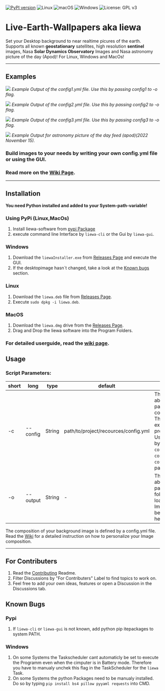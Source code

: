 [![PyPI version](https://badge.fury.io/py/liewa.svg)](https://badge.fury.io/py/liewa)
![Linux](https://svgshare.com/i/Zhy.svg)
![macOS](https://svgshare.com/i/ZjP.svg)
![Windows](https://svgshare.com/i/ZhY.svg)
![License: GPL v3](https://img.shields.io/badge/License-GPLv3-blue.svg)

# Live-Earth-Wallpapers aka liewa
Set your Desktop background to near realtime picures of the earth.
Supports all known **geostationary** satellites, high resolution **sentinel** images, Nasa **Solar Dynamics Observatory** Images and Nasa astronomy picture of the day (Apod)! For Linux, Windows and MacOs!

***
## Examples
<!-- ![alt text](examples/config1.png) -->
![](https://github.com/lennart-rth/Live-Earth-Wallpapers/blob/main/examples/config1.png)
*Example Output of the config1.yml file. Use this by passing config1 to -o flag.*
<!-- ![alt text](examples/config2.png) -->
![](https://github.com/lennart-rth/Live-Earth-Wallpapers/blob/main/examples/config2.png)
*Example Output of the config2.yml file. Use this by passing config2 to -o flag.*
<!-- ![alt text](examples/config3.png) -->
![](https://github.com/lennart-rth/Live-Earth-Wallpapers/blob/main/examples/config3.png)
*Example Output of the config3.yml file. Use this by passing config3 to -o flag.*
<!-- ![alt text](examples/caribic.png) -->
<!-- ![](https://github.com/lennart-rth/Live-Earth-Wallpapers/blob/main/examples/caribic.png)
*Example Output of the Sentinel satellite. Learn how to generate custom images for your location at the [Wiki Page](https://github.com/lennart-rth/Live-Earth-Wallpapers/wiki)* -->
<!-- ![alt text](examples/arctic.png) -->
<!-- ![](https://github.com/lennart-rth/Live-Earth-Wallpapers/blob/main/examples/arctic.png)
*Example Output of the Sentinel satellite. Learn how to generate custom images for your location at the [Wiki Page](https://github.com/lennart-rth/Live-Earth-Wallpapers/wiki)* -->
<!-- ![alt text](examples/desert.png) -->
<!-- ![](https://github.com/lennart-rth/Live-Earth-Wallpapers/blob/main/examples/desert.png)
*Example Output of the Sentinel satellite. Learn how to generate custom images for your location at the [Wiki Page](https://github.com/lennart-rth/Live-Earth-Wallpapers/wiki)* -->
<!-- ![alt text](examples/apod-cover.png) -->
![](https://github.com/lennart-rth/Live-Earth-Wallpapers/blob/main/examples/apod-cover.png)
*Example Output for astronomy picture of the day feed (apod)(2022 November 15).*
### Build images to your needs by writing your own config.yml file or using the GUI.
### Read more on the [Wiki Page](https://github.com/lennart-rth/Live-Earth-Wallpapers/wiki).
***
## Installation

**You need Python installed and added to your System-path-variable!**

### Using PyPi (Linux,MacOs)
1. Install liewa-software from [pypi Package]()
2. execute command line Interface by `liewa-cli` or the Gui by `liewa-gui`.

### Windows
1. Download the `liewaInstaller.exe` from [Releases Page](https://github.com/lennart-rth/Live-Earth-Wallpapers/releases) and execute the GUI.
2. If the desktopimage hasn´t changed, take a look at the [Known bugs](##Known-Bugs) section.

### Linux
1. Download the `liewa.deb` file from [Releases Page](https://github.com/lennart-rth/Live-Earth-Wallpapers/releases).
2. Execute `sudo dpkg -i liewa.deb`.

### MacOS
1. Download the `liewa.dmg` drive from the [Releases Page](https://github.com/lennart-rth/Live-Earth-Wallpapers/releases).
2. Drag and Drop the liewa software into the Program Folders.

### For detailed userguide, read the [wiki page](https://github.com/lennart-rth/Live-Earth-Wallpapers/wiki).

## Usage
### Script Parameters:
| short | long     | type   | default                              | help                                                                 |
|-------|----------|--------|--------------------------------------|----------------------------------------------------------------------|
| -c    | --config | String | path/to/project/recources/config.yml | The absolute path to the config File. There are 3 examples preinstalled. Use them by passing `congfig1`, `config2` or `config3` as parameters.|
| -o    | --output | String | -                                    | The absolute path to a folder. All loaded Images will be saved here. |\

The composition of your background image is defined by a config.yml file.\
Read the [Wiki](https://github.com/lennart-rth/Live-Earth-Wallpapers/wiki) for a detailed instruction on how to personalize your Image composition.

***
## For Contributers
1. Read the [Contributing](CONTRIBUTING.md) Readme.
2. Filter Discussions by "For Contributers" Label to find topics to work on.
3. Feel free to add your own ideas, features or open a Discussion in the Discussions tab.

## Known Bugs
### Pypi
1. If `liewa-cli` or `liewa-gui` is not known, add python pip itepackages to system PATH.
### Windows
1. On some Systems the Taskscheduler cant automaticly be set to execute the Programm even when the cimputer is in Battery mode. Therefore you have to manualy unchek this flag in the TaskScheduler for the `liewa` Task.
2. On some Systems the python Packages need to be manualy installed. Do so by typing `pip install bs4 pillow pyyaml requests` into CMD.
